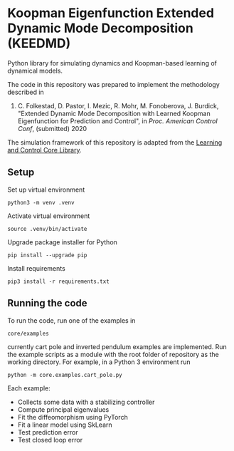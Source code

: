 # Koopman Eigenfunction Extended Dynamic Mode Decomposition (KEEDMD)
Python library for simulating dynamics and Koopman-based learning of dynamical models.

The code in this repository was prepared to implement the methodology described in 

1. C. Folkestad, D. Pastor, I. Mezic, R. Mohr, M. Fonoberova, J. Burdick, "Extended Dynamic Mode Decomposition with Learned Koopman Eigenfunction for Prediction and Control", in *Proc. American Control Conf*, (submitted) 2020 

The simulation framework of this repository is adapted from the [Learning and Control Core Library](https://github.com/learning-and-control/core).

## Setup
Set up virtual environment 
```
python3 -m venv .venv
```
Activate virtual environment
```
source .venv/bin/activate
```
Upgrade package installer for Python
```
pip install --upgrade pip
```
Install requirements
```
pip3 install -r requirements.txt
```

## Running the code
To run the code, run one of the examples in 
```
core/examples
```
currently cart pole and inverted pendulum examples are implemented. Run the example scripts as a module with the root folder of repository as the working directory. For example, in a Python 3 environment run
```
python -m core.examples.cart_pole.py
```

Each example:
- Collects some data with a stabilizing controller
- Compute principal eigenvalues
- Fit the diffeomorphism using PyTorch
- Fit a linear model using SkLearn
- Test prediction error
- Test closed loop error

